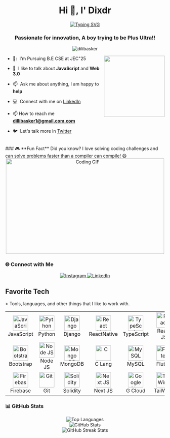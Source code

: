 <h1 align="center">Hi 👋, I' Dixdr</h1>

<div align="center">
    <a href="https://git.io/typing-svg"><img src="https://readme-typing-svg.demolab.com?font=Fira+Code&size=25%&pause=1000&color=84C2C0&center=true&vCenter=true&width=435&height=25%&lines=Full-Stack+Developer;Mobile+App+Developer;Web+3.0+Enthusiast;Software+Engineer;Aspiring+Developer;Engineering+Student" alt="Typing SVG" /></a>
</div>

<h3 align="center">Passionate for innovation, A boy trying to be Plus Ultra!!</h3>

<p align="center"> <img src="https://komarev.com/ghpvc/?username=dillibasker&label=Profile%20views&color=0e75b6&style=flat" alt="dilibasker" /> </p>

<a href="#dillibasker-tittle">
    <img height="192px" src="https://github-readme-stats.vercel.app/api?username=dillibasker&theme=transparent&rank_icon=github&title_color=84C2C0&color=E3E3E3&text_color=DEDEDE&hide_border=true&custom_title=GitHub⠀Stats&show_icons=true" align="right"/>
</a>

- 🏫: &nbsp;I'm Pursuing B.E CSE at JEC"25

- :speech_balloon: &nbsp;I like to talk about **JavaScript** and **Web 3.0**
- :mailbox: &nbsp;Ask me about anything, I am happy to **help**
- :computer: &nbsp;Connect with me on [LinkedIn](https://www.linkedin.com/in/dilli-basker-8aaa262ba)
- 📫 How to reach me **dillibasker1@gmail.com.com**
- :bird: &nbsp;Let's talk more in [Twitter](https://x.com/DilliBasker?t=I_K18H9JozwV46AM_VF8Gw&s=09)

<br>
### 🎮 **Fun Fact**
Did you know? I love solving coding challenges and can solve problems faster than a compiler can compile! 😄

<div align="center">
  <img src="https://user-images.githubusercontent.com/74038190/225813708-98b745f2-7d22-48cf-9150-083f1b00d6c9.gif" alt="Coding GIF" width="500" height="300"/>
</div>

### 🌐 **Connect with Me**
<div align="center">
  <a href="https://www.instagram.com/pulsar_1488" target="_blank">
    <img src="https://img.shields.io/badge/Instagram-%23E4405F.svg?style=for-the-badge&logo=instagram&logoColor=white" alt="Instagram" />
  </a>
  <a href="https://www.linkedin.com/in/dilli-basker-8aaa262ba" target="_blank">
    <img src="https://img.shields.io/badge/LinkedIn-%230077B5.svg?style=for-the-badge&logo=linkedin&logoColor=white" alt="LinkedIn" />
  </a>
</div>

<h2 align="left" id=""thirumurugan7>Favorite Tech</h2>
> Tools, languages, and other things that I like to work with.

<table align="center">
  <tr>
    <td align="center" width="96">
      <a href="#dillibasker">
        <img src="https://upload.wikimedia.org/wikipedia/commons/thumb/9/99/Unofficial_JavaScript_logo_2.svg/1024px-Unofficial_JavaScript_logo_2.svg.png" width="48" height="48" alt="JavaScript" />
      </a>
      <br>JavaScript
    <td align="center" width="96">
      <a href="#dillibasker">
        <img src="https://upload.wikimedia.org/wikipedia/commons/thumb/c/c3/Python-logo-notext.svg/1200px-Python-logo-notext.svg.png" width="48" height="48" alt="Python" />
      </a>
      <br>Python
    </td>
    <td align="center" width="96">
      <a href="#dillibasker">
        <img src="https://cdn.worldvectorlogo.com/logos/django.svg" width="48" height="48" alt="Django" />
      </a>
      <br>Django
    </td>
    <td align="center" width="96">
      <a href="#dillibasker">
        <img src="https://reactnative.dev/img/header_logo.svg" width="48" height="48" alt="React Native" />
      </a>
      <br>ReactNative
    </td>
    <td align="center" width="96">
      <a href="#dillibasker">
        <img src="https://upload.wikimedia.org/wikipedia/commons/thumb/4/4c/Typescript_logo_2020.svg/1200px-Typescript_logo_2020.svg.png" width="48" height="48" alt="TypeScript" />
      </a>
      <br>TypeScript
    </td>
    <td align="center" width="96">
      <a href="#dillibasker">
        <img src="https://brandlogos.net/wp-content/uploads/2020/09/react-logo.png" width="48" height="48" alt="React" />
      </a>
      <br>React JS
    </td>
    <td align="center" width="96">
      <a href="#dillibasker" >
        <img src="https://upload.wikimedia.org/wikipedia/commons/a/ab/Linux_Logo_in_Linux_Libertine_Font.svg" width="48" height="48" alt="Linux" />
      </a>
      <br>Linux
    </td> 
  </tr>
  <tr>
    <td align="center" width="96">
      <a href="#dillibasker">
        <img src="https://cdn.worldvectorlogo.com/logos/bootstrap-4.svg" width="48" height="48" alt="Bootstrap" />
      </a>
      <br>Bootstrap
    </td>
       <td align="center" width="96">
      <a href="#dillibasker">
        <img src="https://upload.wikimedia.org/wikipedia/commons/thumb/d/d9/Node.js_logo.svg/590px-Node.js_logo.svg.png" width="48" height="48" alt="Node JS" />
      </a>
      <br>Node JS
    </td>
     <td align="center" width="96"> 
      <a href="#dillibasker" >
        <img src="https://w7.pngwing.com/pngs/956/695/png-transparent-mongodb-original-wordmark-logo-icon-thumbnail.png" width="48" height="48" alt="Mongo DB" />
      </a>
      <br>MongoDB
    </td>
    <td align="center" width="96"> 
      <a href="#dillibasker" >
        <img src="https://img.icons8.com/color/452/c-programming.png" width="48" height="48" alt="C" />
      </a>
      <br>C Lang
    </td>
    <td align="center" width="96"> 
      <a href="#dillibasker" >
       <img src="https://upload.wikimedia.org/wikipedia/en/thumb/d/dd/MySQL_logo.svg/1280px-MySQL_logo.svg.png" width="48" height="48" alt="MySQL" />
      </a>
      <br>MySQL
    </td>
    <td align="center" width="96"> 
      <a href="#dillibasker" >
       <img src="https://upload.wikimedia.org/wikipedia/commons/1/17/Google-flutter-logo.png" width="48" height="48" alt="Flutter" />
      </a>
      <br>Flutter
    </td>  
    <td align="center" width="96">
      <a href="#wordpress">
        <img src="https://upload.wikimedia.org/wikipedia/commons/9/98/WordPress_blue_logo.svg" width="48" height="48" alt="WordPress" />
      </a>
      <br>WordPress
    </td>   
  </tr>
   <tr>
      <td align="center" width="96">
      <a href="#dillibasker">
        <img src="https://4.bp.blogspot.com/-rtNRVM3aIvI/XJX_U07Z-II/AAAAAAAAJXY/YpdOo490FTgdKOxM4qDG-2-EzcNFAWkKACK4BGAYYCw/s1600/logo%2Bfirebase%2Bicon.png" width="48" height="48" alt="Firebase" />
      </a>
      <br>Firebase
    </td>
    <td align="center" width="96">
      <a href="#dillibasker" >
        <img src="https://upload.wikimedia.org/wikipedia/commons/thumb/3/3f/Git_icon.svg/1200px-Git_icon.svg.png" width="48" height="48" alt="Git" />
      </a>
      <br>Git
    </td>
    <td align="center" width="96">
      <a href="#dillibasker">
        <img  src="https://upload.wikimedia.org/wikipedia/commons/9/98/Solidity_logo.svg" width="48" height="48" alt="Solidity" />
      </a>
      <br>Solidity
    </td>
          <td align="center" width="96"> 
      <a href="#dillibasker" >
        <img src="https://cdn.worldvectorlogo.com/logos/next-js.svg" width="48" height="48" alt="Next JS" />
      </a>
      <br>Next JS
    </td>
             <td align="center" width="96"> 
      <a href="#dillibasker" >
        <img src="https://brandeps.com/logo-download/G/Google-Cloud-logo-vector-01.svg" width="48" height="48" alt="Google Cloud" />
      </a>
      <br>G Cloud
    </td>
    <td align="center" width="96">
      <a href="#dillibasker">
        <img src="https://upload.wikimedia.org/wikipedia/commons/thumb/d/d5/Tailwind_CSS_Logo.svg/2048px-Tailwind_CSS_Logo.svg.png" width="48" height="48" alt="TailWind" />
      </a>
      <br>TailWind
    </td>
    <td align="center" width="96">
      <a href="#dillibasker">
        <img src="https://upload.wikimedia.org/wikipedia/commons/3/33/Figma-logo.svg" width="45" height="45" alt="Figma" />
      </a>
      <br>Figma
    </td>
  </tr>
</table>

### 📊 **GitHub Stats**
<div align="center">
  <img src="https://github-readme-stats.vercel.app/api/top-langs?username=dillibasker&show_icons=true&locale=en&layout=compact&theme=tokyonight" alt="Top Languages" />
  <br/>
  <img src="https://github-readme-stats.vercel.app/api?username=dillibasker&show_icons=true&locale=en&theme=tokyonight" alt="GitHub Stats"/>
</div>
<div align="center">
<img src="https://github-readme-streak-stats.herokuapp.com/?user=dillibasker" alt="GitHub Streak Stats" />
</div>

